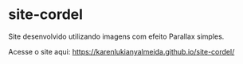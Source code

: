 # site-cordel
 Site desenvolvido utilizando imagens com efeito Parallax simples.
 
 Acesse o site aqui:  https://karenlukianyalmeida.github.io/site-cordel/
